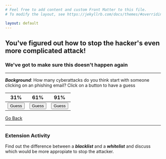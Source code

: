 ```yaml
---
# Feel free to add content and custom Front Matter to this file.
# To modify the layout, see https://jekyllrb.com/docs/themes/#overriding-theme-defaults

layout: default
---
```


## You've figured out how to stop the hacker's even more complicated attack!
### We've got to make sure this doesn't happen again

--- 


***Background***:
    How many cyberattacks do you think start with someone clicking on an phishing email? Click on a button to have a guess

| 31% | 61% | 91% | 
| ----------- | ----------- | ----------- |
| <input onclick="change1()" type="button" value="Guess" id="myButton1"> | <input onclick="change2()" type="button" value="Guess" id="myButton2"> | <input onclick="change3()" type="button" value="Guess" id="myButton3"> |

<script>
function change1()
{
    var elem = document.getElementById("myButton1");
    if (elem.value=="Guess") elem.value = "Nope!";
    else elem.value = "Nope!";
}
function change2()
{
    var elem = document.getElementById("myButton2");
    if (elem.value=="Guess") elem.value = "Nope!";
    else elem.value = "Nope!";
}
function change3()
    var elem = document.getElementById("myButton3");
    if (elem.value=="Guess") elem.value = "That's right! 91%";
    else elem.value = "That's right! 91%";
}
</script>
   
    
[Go Back](../../CITC/)

---   


###  Extension Activity


Find out the difference between a ***blacklist*** and a ***whitelist*** and discuss which would be more appropiate to stop the attacker.


